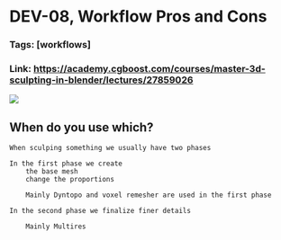 # DEV-08, Workflow Pros and Cons
### Tags: [workflows]
### Link: https://academy.cgboost.com/courses/master-3d-sculpting-in-blender/lectures/27859026

![](../images/DEV-08/DEV-08-A1.png)

## When do you use which?

    When sculping something we usually have two phases

    In the first phase we create
        the base mesh
        change the proportions

        Mainly Dyntopo and voxel remesher are used in the first phase

    In the second phase we finalize finer details 

        Mainly Multires


